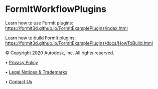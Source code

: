 # FormItWorkflowPlugins
Learn how to use FormIt plugins: https://formit3d.github.io/FormItExamplePlugins/index.html

Learn how to build FormIt plugins: https://formit3d.github.io/FormItExamplePlugins/docs/HowToBuild.html

© Copyright 2020 Autodesk, Inc. All rights reserved.

•	[Privacy Policy](http://usa.autodesk.com/privacy/)

•	[Legal Notices & Trademarks](http://www.autodesk.com/trademark)

•	[Contact Us](mailto:appsinfo@autodesk.com)
